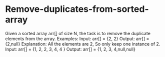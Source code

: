 # Remove-duplicates-from-sorted-array
Given a sorted array arr[] of size N, 
the task is to remove the duplicate elements from the array. 
Examples: Input: arr[] = {2, 2} Output: arr[] = {2,null} 
Explanation: All the elements are 2, So only keep one instance of 2. 
Input: arr[] = {1, 2, 2, 3, 4, 4 } Output: arr[] = {1, 2, 3, 4,null,null}